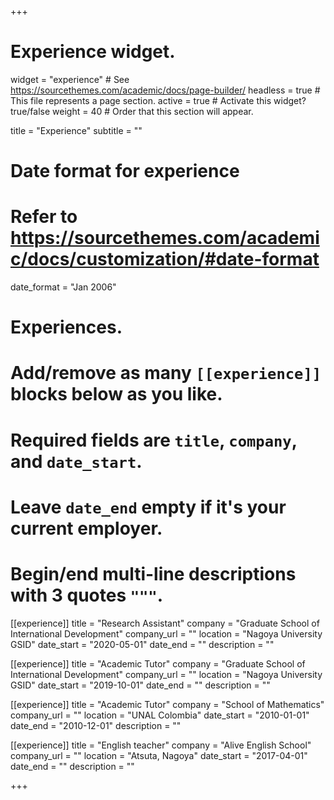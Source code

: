 +++
# Experience widget.
widget = "experience"  # See https://sourcethemes.com/academic/docs/page-builder/
headless = true  # This file represents a page section.
active = true  # Activate this widget? true/false
weight = 40  # Order that this section will appear.

title = "Experience"
subtitle = ""

# Date format for experience
#   Refer to https://sourcethemes.com/academic/docs/customization/#date-format
date_format = "Jan 2006"

# Experiences.
#   Add/remove as many `[[experience]]` blocks below as you like.
#   Required fields are `title`, `company`, and `date_start`.
#   Leave `date_end` empty if it's your current employer.
#   Begin/end multi-line descriptions with 3 quotes `"""`.

[[experience]]
  title = "Research Assistant"
  company = "Graduate School of International Development"
  company_url = ""
  location = "Nagoya University GSID"
  date_start = "2020-05-01"
  date_end = ""
  description = ""

[[experience]]
  title = "Academic Tutor"
  company = "Graduate School of International Development"
  company_url = ""
  location = "Nagoya University GSID"
  date_start = "2019-10-01"
  date_end = ""
  description = ""

[[experience]]
  title = "Academic Tutor"
  company = "School of Mathematics"
  company_url = ""
  location = "UNAL Colombia"
  date_start = "2010-01-01"
  date_end = "2010-12-01"
  description = ""
  
  [[experience]]
  title = "English teacher"
  company = "Alive English School"
  company_url = ""
  location = "Atsuta, Nagoya"
  date_start = "2017-04-01"
  date_end = ""
  description = ""


+++
